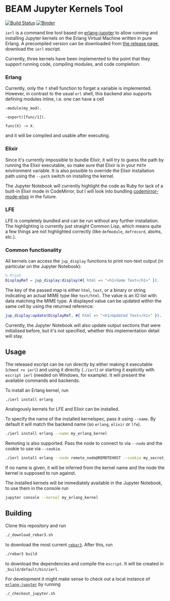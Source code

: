 # BEAM Jupyter Kernels Tool

[![Build Status](https://travis-ci.org/filmor/ierl.svg?branch=master)](https://travis-ci.org/filmor/ierl)
[![Binder](https://mybinder.org/badge.svg)](https://mybinder.org/v2/gh/filmor/ierl/master)

`ierl` is a command line tool based on
[erlang-jupyter](https://github.com/filmor/erlang-jupyter) to allow running and
installing Jupyter kernels on the Erlang Virtual Machine written in pure Erlang.
A precompiled version can be downloaded from [the release page](https://github.com/filmor/ierl/releases/latest),
download the `ierl` escript.

Currently, three kernels have been implemented to the point that they support
running code, compiling modules, and code completion:

### Erlang

Currently, only the `f` shell function to forget a variable is implemented.
However, in contrast to the usual `erl` shell, this backend also supports
defining modules inline, i.e. one can have a cell

    -module(my_mod).

    -export([func/1]).

    func(X) -> X.

and it will be compiled and usable after executing.

### Elixir

Since it's currently impossible to bundle Elixir, it will try to guess the path
by running the Elixir executable, so make sure that Elixir is in your `PATH`
environment variable. It is also possible to override the Elixir installation
path using the `--path` switch on installing the kernel.

The Jupyter Notebook will currently highlight the code as Ruby for lack of a
built-in Elixir mode in CodeMirror, but I will look into bundling 
[codemirror-mode-elixir](https://github.com/optick/codemirror-mode-elixir) in
the future.

### LFE

LFE is completely bundled and can be run without any further installation. The
highlighting is currently just straight Common Lisp, which means quite a few
things are not highlighted correctly (like `defmodule`, `defrecord`, atoms,
etc.).

### Common functionality

All kernels can access the `jup_display` functions to print non-text output (in
particular on the Jupyter Notebook):

```erlang
% Print 
DisplayRef = jup_display:display(#{ html => "<h1>Some Text</h1>" }).
```

The key of the passed map is either `html`, `text`, or a binary or string
indicating an actual MIME type like `text/html`. The value is an IO list with
data matching the MIME type. A displayed value can be updated within the same
cell by using the returned reference:

```erlang
jup_display:update(DisplayRef, #{ html => "<h1>Updated Text</h1>" }).
```

Currently, the Jupyter Notebook will also update output sections that were
initialised before, but it's not specified, whether this implementation detail
will stay.

## Usage

The released escript can be run directly by either making it executable
(`chmod +x ierl`) and using it directly (`./ierl`) or starting it explicitly
with `escript ierl` (needed on Windows, for example). It will present the
available commands and backends.

To install an Erlang kernel, run

```bash
./ierl install erlang
```

Analogously kernels for LFE and Elixir can be installed.

To specify the name of the installed kernelspec, pass it using `--name`. By
default it will match the backend name (so `erlang`, `elixir` or `lfe`).

```bash
./ierl install erlang --name my_erlang_kernel
```

Remoting is also supported. Pass the node to connect to via `--node` and the
cookie to use via `--cookie`.

```bash
./ierl install erlang --node remote_node@REMOTEHOST --cookie my_secret_cookie
```

If no name is given, it will be inferred from the kernel name and the node the
kernel is supposed to run against.

The installed kernels will be immediately available in the Jupyter Notebook, to
use them in the console run

```bash
jupyter console --kernel my_erlang_kernel
```

## Building

Clone this repository and run

```bash
./_download_rebar3.sh
```

to download the most current [`rebar3`](http://www.rebar3.org). After this, run

```bash
./rebar3 build
```

to download the dependencies and compile the `escript`. It will be created in
`_build/default/bin/ierl`.

For development it might make sense to check out a local instance of
[`erlang-jupyter`](https://github.com/filmor/erlang-jupyter) by running

```bash
./_checkout_jupyter.sh
```
